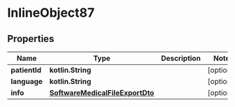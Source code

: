 
# InlineObject87

## Properties
Name | Type | Description | Notes
------------ | ------------- | ------------- | -------------
**patientId** | **kotlin.String** |  |  [optional]
**language** | **kotlin.String** |  |  [optional]
**info** | [**SoftwareMedicalFileExportDto**](SoftwareMedicalFileExportDto.md) |  |  [optional]
